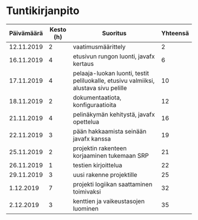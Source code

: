 # Tuntikirjanpito

| Päivämäärä        | Kesto (h)           | Suoritus  | Yhteensä
| ------------- |-------------| -----|-----|
| 12.11.2019     | 2 | vaatimusmäärittely |2|
| 16.11.2019     | 4 | etusivun rungon luonti, javafx kertaus |6 |
| 17.11.2019     | 4 | pelaaja-luokan luonti, testit peliluokalle, etusivu valmiiksi, alustava sivu pelille  |10 |
| 18.11.2019     | 2 | dokumentaatiota, konfiguraatioita |12 |
| 21.11.2019     | 4 | pelinäkymän kehitystä, javafx opettelua |16 |
| 22.11.2019     | 3 | pään hakkaamista seinään javafx kanssa |19 |
| 25.11.2019     | 2 | projektin rakenteen korjaaminen tukemaan SRP |21 |
| 26.11.2019     | 1 | testien kirjoittelua  |22 |
| 29.11.2019     | 3 | uusi rakenne projektille  |25 |
| 1.12.2019     | 7 | projekti logiikan saattaminen toimivaksi  |32 |
| 2.12.2019     | 3 | kenttien ja vaikeustasojen luominen |35 |
